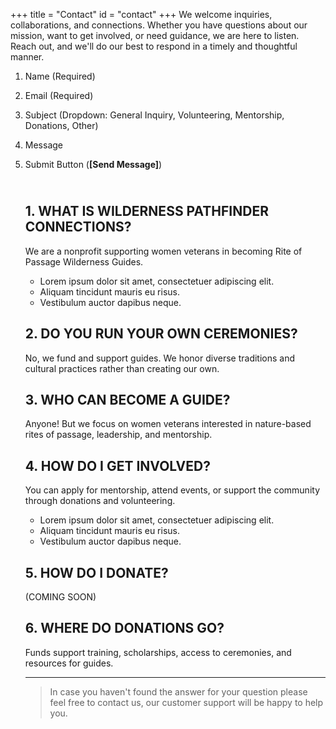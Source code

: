 +++
title = "Contact"
id = "contact"
+++
We welcome inquiries, collaborations, and connections. Whether you have questions about our mission, want to get involved, or need guidance, we are here to listen. Reach out, and we'll do our best to respond in a timely and thoughtful manner.

1. Name (Required)
2. Email (Required)
3. Subject (Dropdown: General Inquiry, Volunteering, Mentorship, Donations, Other)
4. Message
5. Submit Button (**\[Send Message\]**)

   ## <br>1\. WHAT IS WILDERNESS PATHFINDER CONNECTIONS?

   We are a nonprofit supporting women veterans in becoming Rite of Passage Wilderness Guides.
   * Lorem ipsum dolor sit amet, consectetuer adipiscing elit.
   * Aliquam tincidunt mauris eu risus.
   * Vestibulum auctor dapibus neque.

   ## 2\. DO YOU RUN YOUR OWN CEREMONIES?

   No, we fund and support guides. We honor diverse traditions and cultural practices rather than creating our own.

   ## 3\. WHO CAN BECOME A GUIDE?

   Anyone! But we focus on women veterans interested in nature-based rites of passage, leadership, and mentorship.

   ## 4\. HOW DO I GET INVOLVED?

   You can apply for mentorship, attend events, or support the community through donations and volunteering.
   * Lorem ipsum dolor sit amet, consectetuer adipiscing elit.
   * Aliquam tincidunt mauris eu risus.
   * Vestibulum auctor dapibus neque.

   ## 5\. HOW DO I DONATE?

   (COMING SOON)

   ## 6\. WHERE DO DONATIONS GO?

   Funds support training, scholarships, access to ceremonies, and resources for guides.

   ---

   > In case you haven't found the answer for your question please feel free to contact us, our customer support will be happy to help you.